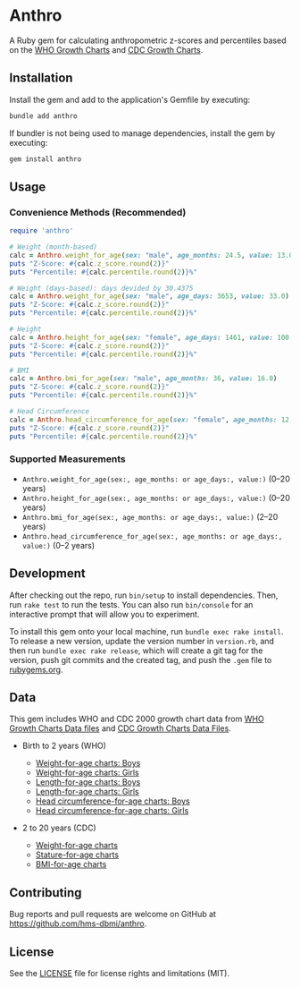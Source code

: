 # Anthro

A Ruby gem for calculating anthropometric z-scores and percentiles based on the [WHO Growth Charts](https://www.cdc.gov/growthcharts/who-data-files.htm) and [CDC Growth Charts](https://www.cdc.gov/growthcharts/cdc-data-files.htm).

## Installation

Install the gem and add to the application's Gemfile by executing:

```bash
bundle add anthro
```

If bundler is not being used to manage dependencies, install the gem by executing:

```bash
gem install anthro
```

## Usage

### Convenience Methods (Recommended)

```ruby
require 'anthro'

# Weight (month-based)
calc = Anthro.weight_for_age(sex: "male", age_months: 24.5, value: 13.0)
puts "Z-Score: #{calc.z_score.round(2)}"
puts "Percentile: #{calc.percentile.round(2)}%"

# Weight (days-based): days devided by 30.4375
calc = Anthro.weight_for_age(sex: "male", age_days: 3653, value: 33.0) # ~120 months
puts "Z-Score: #{calc.z_score.round(2)}"
puts "Percentile: #{calc.percentile.round(2)}%"

# Height
calc = Anthro.height_for_age(sex: "female", age_days: 1461, value: 100.0) # ~48 months
puts "Z-Score: #{calc.z_score.round(2)}"
puts "Percentile: #{calc.percentile.round(2)}%"

# BMI
calc = Anthro.bmi_for_age(sex: "male", age_months: 36, value: 16.0)
puts "Z-Score: #{calc.z_score.round(2)}"
puts "Percentile: #{calc.percentile.round(2)}%"

# Head Circumference
calc = Anthro.head_circumference_for_age(sex: "female", age_months: 12, value: 46.0)
puts "Z-Score: #{calc.z_score.round(2)}"
puts "Percentile: #{calc.percentile.round(2)}%"
```

### Supported Measurements

- `Anthro.weight_for_age(sex:, age_months: or age_days:, value:)` (0–20 years)
- `Anthro.height_for_age(sex:, age_months: or age_days:, value:)` (0–20 years)
- `Anthro.bmi_for_age(sex:, age_months: or age_days:, value:)` (2–20 years)
- `Anthro.head_circumference_for_age(sex:, age_months: or age_days:, value:)` (0–2 years)

## Development

After checking out the repo, run `bin/setup` to install dependencies. Then, run `rake test` to run the tests. You can also run `bin/console` for an interactive prompt that will allow you to experiment.

To install this gem onto your local machine, run `bundle exec rake install`. To release a new version, update the version number in `version.rb`, and then run `bundle exec rake release`, which will create a git tag for the version, push git commits and the created tag, and push the `.gem` file to [rubygems.org](https://rubygems.org).

## Data

This gem includes WHO and CDC 2000 growth chart data from [WHO Growth Charts Data files](https://www.cdc.gov/growthcharts/who-data-files.htm) and [CDC Growth Charts Data Files](https://www.cdc.gov/growthcharts/cdc-data-files.htm).

- Birth to 2 years (WHO)
  - [Weight-for-age charts: Boys](https://ftp.cdc.gov/pub/Health_Statistics/NCHS/growthcharts/WHO-Boys-Weight-for-age-Percentiles.csv)
  - [Weight-for-age charts: Girls](https://ftp.cdc.gov/pub/Health_Statistics/NCHS/growthcharts/WHO-Girls-Weight-for-age%20Percentiles.csv)
  - [Length-for-age charts: Boys](https://ftp.cdc.gov/pub/Health_Statistics/NCHS/growthcharts/WHO-Boys-Length-for-age-Percentiles.csv)
  - [Length-for-age charts: Girls](https://ftp.cdc.gov/pub/Health_Statistics/NCHS/growthcharts/WHO-Girls-Length-for-age-Percentiles.csv)
  - [Head circumference-for-age charts: Boys](https://ftp.cdc.gov/pub/Health_Statistics/NCHS/growthcharts/WHO-Boys-Head-Circumference-for-age-Percentiles.csv)
  - [Head circumference-for-age charts: Girls](https://ftp.cdc.gov/pub/Health_Statistics/NCHS/growthcharts/WHO-Girls-Head-Circumference-for-age-Percentiles.csv)

- 2 to 20 years (CDC)

  - [Weight-for-age charts](https://www.cdc.gov/growthcharts/data/zscore/wtage.csv)
  - [Stature-for-age charts](https://www.cdc.gov/growthcharts/data/zscore/statage.csv)
  - [BMI-for-age charts](https://www.cdc.gov/growthcharts/data/zscore/bmiagerev.csv)

## Contributing

Bug reports and pull requests are welcome on GitHub at https://github.com/hms-dbmi/anthro.

## License

See the [LICENSE](LICENSE.md) file for license rights and limitations (MIT).
